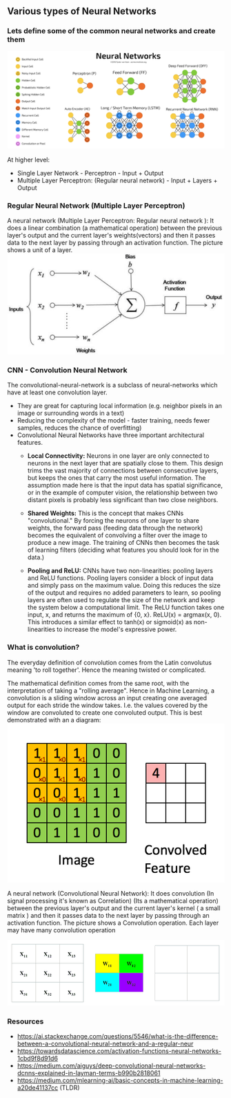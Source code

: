 ## Various types of Neural Networks ##

### Lets define some of the common neural networks and create them ###

![A group of most used neural networks](https://github.com/prodramp/python-projects/blob/main/images/neural-networks-small.png?raw=true)

At higher level:
- Single Layer Network - Perceptron - Input + Output
- Multiple Layer Perceptron: (Regular neural network) - Input + Layers + Output

### Regular Neural Network (Multiple Layer Perceptron) ###
A neural network (Multiple Layer Perceptron: Regular neural network ): It does a linear combination (a mathematical operation) between the previous layer's output and the current layer's weights(vectors) and then it passes data to the next layer by passing through an activation function. The picture shows a unit of a layer.
![](https://github.com/prodramp/python-projects/blob/main/images/mlp-reg-nn.png?raw=true)


### CNN - Convolution Neural Network ###
The convolutional-neural-network is a subclass of neural-networks which have at least one convolution layer. 
- They are great for capturing local information (e.g. neighbor pixels in an image or surrounding words in a text)
- Reducing the complexity of the model - faster training, needs fewer samples, reduces the chance of overfitting)
- Convolutional Neural Networks have three important architectural features.
  - **Local Connectivity:** Neurons in one layer are only connected to neurons in the next layer that are spatially close to them. This design trims the vast majority of connections between consecutive layers, but keeps the ones that carry the most useful information. The assumption made here is that the input data has spatial significance, or in the example of computer vision, the relationship between two distant pixels is probably less significant than two close neighbors.

  - **Shared Weights:** This is the concept that makes CNNs "convolutional." By forcing the neurons of one layer to share weights, the forward pass (feeding data through the network) becomes the equivalent of convolving a filter over the image to produce a new image. The training of CNNs then becomes the task of learning filters (deciding what features you should look for in the data.)

  - **Pooling and ReLU:** CNNs have two non-linearities: pooling layers and ReLU functions. Pooling layers consider a block of input data and simply pass on the maximum value. Doing this reduces the size of the output and requires no added parameters to learn, so pooling layers are often used to regulate the size of the network and keep the system below a computational limit. The ReLU function takes one input, x, and returns the maximum of {0, x}. ReLU(x) = argmax(x, 0). This introduces a similar effect to tanh(x) or sigmoid(x) as non-linearities to increase the model's expressive power.


### What is convolution? ###
The everyday definition of convolution comes from the Latin convolutus meaning 'to roll together'. Hence the meaning twisted or complicated.

The mathematical definition comes from the same root, with the interpretation of taking a "rolling average".
Hence in Machine Learning, a convolution is a sliding window across an input creating one averaged output for each stride the window takes. I.e. the values covered by the window are convoluted to create one convoluted output. This is best demonstrated with an a diagram:
![](https://github.com/prodramp/python-projects/blob/main/images/cnn-conv-ani2.gif?raw=true)

A neural network (Convolutional Neural Network): It does convolution (In signal processing it's known as Correlation) (Its a mathematical operation) between the previous layer's output and the current layer's kernel ( a small matrix ) and then it passes data to the next layer by passing through an activation function. The picture shows a Convolution operation. Each layer may have many convolution operation

![](https://github.com/prodramp/python-projects/blob/main/images/cnn-conv-ani.gif?raw=true)

### Resources ###
- https://ai.stackexchange.com/questions/5546/what-is-the-difference-between-a-convolutional-neural-network-and-a-regular-neur
- https://towardsdatascience.com/activation-functions-neural-networks-1cbd9f8d91d6
- https://medium.com/aiguys/deep-convolutional-neural-networks-dcnns-explained-in-layman-terms-b990b2818061
- https://medium.com/mlearning-ai/basic-concepts-in-machine-learning-a20de41137cc (TLDR)
